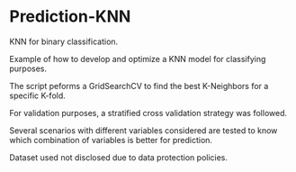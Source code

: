 # Prediction-KNN
KNN for binary classification.

Example of how to develop and optimize a KNN model for classifying purposes.

The script peforms a GridSearchCV to find the best K-Neighbors for a specific K-fold.

For validation purposes, a stratified cross validation strategy was followed.

Several scenarios with different variables considered are tested to know which combination of variables is better for prediction.

Dataset used not disclosed due to data protection policies.
